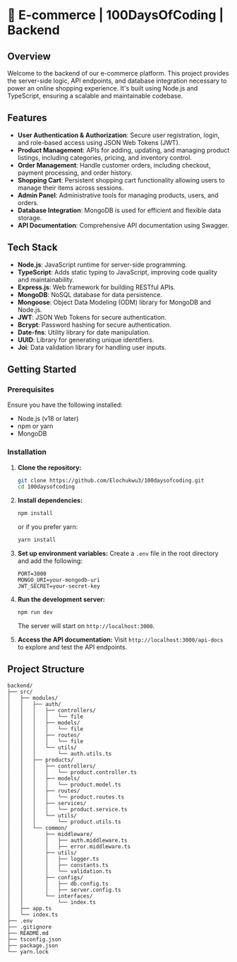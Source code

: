 
# 🛒 E-commerce | 100DaysOfCoding | Backend

## Overview
Welcome to the backend of our e-commerce platform. This project provides the server-side logic, API endpoints, and database integration necessary to power an online shopping experience. It's built using Node.js and TypeScript, ensuring a scalable and maintainable codebase.

## Features
- **User Authentication & Authorization**: Secure user registration, login, and role-based access using JSON Web Tokens (JWT).
- **Product Management**: APIs for adding, updating, and managing product listings, including categories, pricing, and inventory control.
- **Order Management**: Handle customer orders, including checkout, payment processing, and order history.
- **Shopping Cart**: Persistent shopping cart functionality allowing users to manage their items across sessions.
- **Admin Panel**: Administrative tools for managing products, users, and orders.
- **Database Integration**: MongoDB is used for efficient and flexible data storage.
- **API Documentation**: Comprehensive API documentation using Swagger.

## Tech Stack
- **Node.js**: JavaScript runtime for server-side programming.
- **TypeScript**: Adds static typing to JavaScript, improving code quality and maintainability.
- **Express.js**: Web framework for building RESTful APIs.
- **MongoDB**: NoSQL database for data persistence.
- **Mongoose**: Object Data Modeling (ODM) library for MongoDB and Node.js.
- **JWT**: JSON Web Tokens for secure authentication.
- **Bcrypt**: Password hashing for secure authentication.
- **Date-fns**: Utility library for date manipulation.
- **UUID**: Library for generating unique identifiers.
- **Joi**: Data validation library for handling user inputs.

## Getting Started

### Prerequisites
Ensure you have the following installed:
- Node.js (v18 or later)
- npm or yarn
- MongoDB

### Installation

1. **Clone the repository:**
   ```bash
   git clone https://github.com/Elochukwu3/100daysofcoding.git
   cd 100daysofcoding
   ```

2. **Install dependencies:**
   ```bash
   npm install
   ```
   or if you prefer yarn:
   ```bash
   yarn install
   ```

3. **Set up environment variables:**
   Create a `.env` file in the root directory and add the following:
   ```plaintext
   PORT=3000
   MONGO_URI=your-mongodb-uri
   JWT_SECRET=your-secret-key
   ```

4. **Run the development server:**
   ```bash
   npm run dev
   ```
   The server will start on `http://localhost:3000`.

5. **Access the API documentation:**
   Visit `http://localhost:3000/api-docs` to explore and test the API endpoints.

## Project Structure

```
backend/
├── src/
│   ├── modules/
│   │   ├── auth/
│   │   │   ├── controllers/
│   │   │   │   └── file
│   │   │   ├── models/
│   │   │   │   └── file
│   │   │   ├── routes/
│   │   │   │   └── file
│   │   │   └── utils/
│   │   │       └── auth.utils.ts
│   │   ├── products/
│   │   │   ├── controllers/
│   │   │   │   └── product.controller.ts
│   │   │   ├── models/
│   │   │   │   └── product.model.ts
│   │   │   ├── routes/
│   │   │   │   └── product.routes.ts
│   │   │   ├── services/
│   │   │   │   └── product.service.ts
│   │   │   └── utils/
│   │   │       └── product.utils.ts
│   │   └── common/
│   │       ├── middleware/
│   │       │   ├── auth.middleware.ts
│   │       │   ├── error.middleware.ts
│   │       ├── utils/
│   │       │   ├── logger.ts
│   │       │   ├── constants.ts
│   │       │   └── validation.ts
│   │       ├── configs/
│   │       │   ├── db.config.ts
│   │       │   ├── server.config.ts
│   │       └── interfaces/
│   │           └── index.ts
│   ├── app.ts
│   └── index.ts
├── .env
├── .gitignore
├── README.md
├── tsconfig.json
├── package.json
└── yarn.lock
           
```


